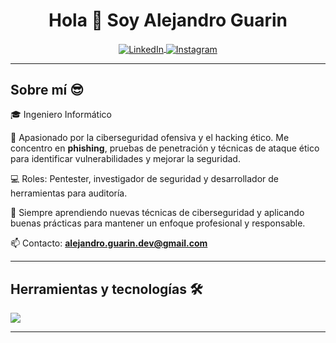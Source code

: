 <h1 align="center">Hola 👋 Soy Alejandro Guarin</h1> 

<p align="center">
  <a href="https://www.linkedin.com/in/tu-linkedin" target="blank">
    <img align="center" src="https://img.shields.io/badge/LinkedIn-000000?style=for-the-badge&logo=linkedin&logoColor=blue" alt="LinkedIn"/>
  </a>
  <a href="https://www.instagram.com/guarindev/" target="blank">
    <img align="center" src="https://img.shields.io/badge/Instagram-000000?style=for-the-badge&logo=instagram&logoColor=dd2a7b" alt="Instagram"/>
  </a>
</p>

---

<h2>Sobre mí 😎</h2>

<p>
🎓 Ingeniero Informático  

🔐 Apasionado por la ciberseguridad ofensiva y el hacking ético. Me concentro en **phishing**, pruebas de penetración y técnicas de ataque ético para identificar vulnerabilidades y mejorar la seguridad.  

💻 Roles: Pentester, investigador de seguridad y desarrollador de herramientas para auditoría.  

🚀 Siempre aprendiendo nuevas técnicas de ciberseguridad y aplicando buenas prácticas para mantener un enfoque profesional y responsable.  

📫 Contacto: **alejandro.guarin.dev@gmail.com**
</p>

---

<h2>Herramientas y tecnologías 🛠️</h2>
<p>
  <a href="https://skillicons.dev">
    <img src="https://skillicons.dev/icons?i=python,bash,git,github,kali,metasploit,wireshark" />
  </a>
</p>

---
